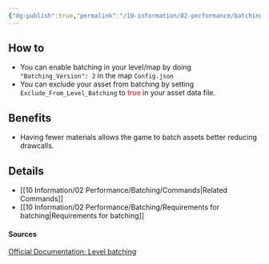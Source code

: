 ```yaml
---
{"dg-publish":true,"permalink":"/10-information/02-performance/batching/batching/","created":"2024-03-31T21:04:30.053+07:00","updated":"2024-03-31T22:24:33.361+07:00"}
---
```


## How to
* You can enable batching in your level/map by doing `"Batching_Version": 2` in the map `Config.json` 
* You can exclude your asset from batching by setting `Exclude_From_Level_Batching` to <span style="color:red">true</span> in your asset data file.
## Benefits

* Having fewer materials allows the game to batch assets better reducing drawcalls.
## Details

* [[10 Information/02 Performance/Batching/Commands\|Related Commands]]
* [[10 Information/02 Performance/Batching/Requirements for batching\|Requirements for batching]]

#### Sources
[Official Documentation: Level batching](https://docs.smartlydressedgames.com/en/stable/mapping/level-batching.html) 
